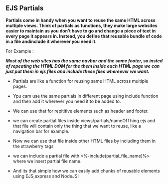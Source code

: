 ## EJS Partials
**Partials come in handy when you want to reuse the same HTML across multiple views. Think of partials as functions, they make large websites easier to maintain as you don’t have to go and change a piece of text in every page it appears in. Instead, you define that reusable bundle of code in a file andinclude it wherever you need it.**

For Example :

***Most of the web sites has the same navbar and the same footer, so insted of repeating the HTML DOM for the them inside each HTML page we can just put them in ejs files and include these files whereever we want.***

- Partials are like a function for reusing same HTML across multiple pages.

- Ypu cam use the same partials in different page using include function and then add it wherever you need it to be added to.

- We can use that for repititive elements such as header and footer.

- we can create partial files inside views/partials/nameOfThing.ejs and that file will contain only the thing that we want to reuse, like a navigation bar for example.

- Now we can use that file inside other HTML files by including them in the strawberry tags

- we can include a partial file with <%-include(partial_file_name)%> where we insert partial file name.

- And its that simple how we can easily add chunks of reusable elements using EJS,express and NodeJS!